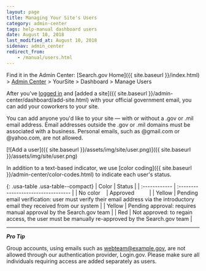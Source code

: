 ```yaml
---
layout: page
title: Managing Your Site's Users
category: admin-center
tags: help-manual dashboard users
date: August 10, 2018
last_modified_at: August 10, 2018
sidenav: admin_center
redirect_from:
    - /manual/users.html
---
```


Find it in the Admin Center: [Search.gov Home]({{ site.baseurl }}/index.html) > [Admin Center](https://search.usa.gov/sites/) > YourSite > Dashboard > Manage Users

After you've [logged in](https://search.usa.gov/sites/) and [added a site]({{ site.baseurl }}/admin-center/dashboard/add-site.html) with your official government email, you can add your coworkers to your site.

You can add anyone you'd like to your site &mdash; with or without a .gov or .mil email address. Email addresses outside the .gov or .mil domains must be associated with a business. Personal emails, such as @gmail.com or @yahoo.com, are not allowed.

[![Add a user]({{ site.baseurl }}/assets/img/site/user.png)]({{ site.baseurl }}/assets/img/site/user.png)

In addition to a text-based indicator, we use [color coding]({{ site.baseurl }}/admin-center/color-codes.html) to indicate each user's status. 

{: .usa-table .usa-table--compact}
| Color | Status | 
| :------------ | :---------------------------------- |
| No color&nbsp;&nbsp;&nbsp; | Approved&nbsp;&nbsp;&nbsp;&nbsp;&nbsp;&nbsp;&nbsp;&nbsp;&nbsp; |
| Yellow  | Pending email verification: user must verify their email address via the introductory email they received from our system |
| Yellow  | Pending approval: requires manual approval by the Search.gov team |
| Red   | Not approved: to regain access, the user must be manually re-approved by the Search.gov team |

---

***Pro Tip*** 

Group accounts, using emails such as webteam@example.gov, are not allowed through our authentication provider, Login.gov. Please make sure all individuals requiring access are added separately as users.